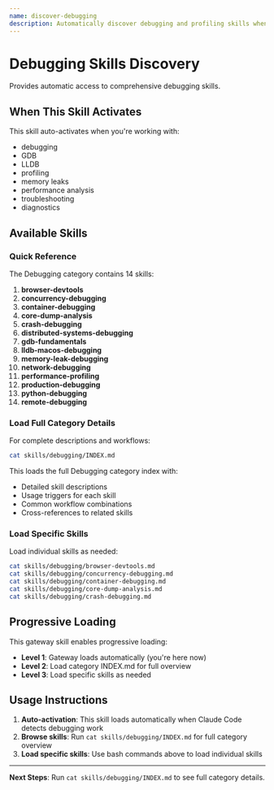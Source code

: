 ```yaml
---
name: discover-debugging
description: Automatically discover debugging and profiling skills when working with debugging. Activates for debugging development tasks.
---
```


# Debugging Skills Discovery

Provides automatic access to comprehensive debugging skills.

## When This Skill Activates

This skill auto-activates when you're working with:
- debugging
- GDB
- LLDB
- profiling
- memory leaks
- performance analysis
- troubleshooting
- diagnostics

## Available Skills

### Quick Reference

The Debugging category contains 14 skills:

1. **browser-devtools**
2. **concurrency-debugging**
3. **container-debugging**
4. **core-dump-analysis**
5. **crash-debugging**
6. **distributed-systems-debugging**
7. **gdb-fundamentals**
8. **lldb-macos-debugging**
9. **memory-leak-debugging**
10. **network-debugging**
11. **performance-profiling**
12. **production-debugging**
13. **python-debugging**
14. **remote-debugging**

### Load Full Category Details

For complete descriptions and workflows:

```bash
cat skills/debugging/INDEX.md
```

This loads the full Debugging category index with:
- Detailed skill descriptions
- Usage triggers for each skill
- Common workflow combinations
- Cross-references to related skills

### Load Specific Skills

Load individual skills as needed:

```bash
cat skills/debugging/browser-devtools.md
cat skills/debugging/concurrency-debugging.md
cat skills/debugging/container-debugging.md
cat skills/debugging/core-dump-analysis.md
cat skills/debugging/crash-debugging.md
```

## Progressive Loading

This gateway skill enables progressive loading:
- **Level 1**: Gateway loads automatically (you're here now)
- **Level 2**: Load category INDEX.md for full overview
- **Level 3**: Load specific skills as needed

## Usage Instructions

1. **Auto-activation**: This skill loads automatically when Claude Code detects debugging work
2. **Browse skills**: Run `cat skills/debugging/INDEX.md` for full category overview
3. **Load specific skills**: Use bash commands above to load individual skills

---

**Next Steps**: Run `cat skills/debugging/INDEX.md` to see full category details.
